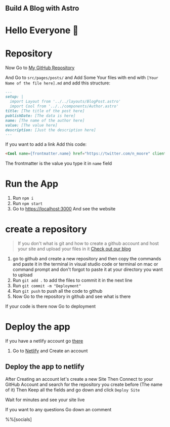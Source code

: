 ## Build A Blog with Astro

<h1>Hello Everyone 👋 </h1>

# Repository
Now Go to [My GitHub Repository](https://github.com/Programing-School/Astro-Blog)

And Go to ```src/pages/posts/``` and Add Some Your files with end with ```[Your Name of the file here].md``` and add this structure:
```md
---
setup: |
  import Layout from '../../layouts/BlogPost.astro'
  import Cool from '../../components/Author.astro'
title: [The title of the post here]
publishDate: [The data is here]
name: [The name of the author here]
value: [The value here]
description: [Just the description here]
---
```

If you want to add a link Add this code:
```md
<Cool name={frontmatter.name} href="https://twitter.com/n_moore" client:load />
```

The frontmatter is the value you type it in ```name``` field

# Run the App
1. Run ```npm i```
2. Run ```npm start```
3. Go to [https://localhost:3000](https://localhost:3000) And see the website

# create a repository
> If you don't what is git and how to create a github account and host your site and upload your files in it [Check out our blog](https://programing-school.hashnode.dev/learn-git-and-github)

1. go to github and create a new repository and then copy the commands and paste it in the terminal in visual studio code or terminal on mac or command prompt and don't forgot to paste it at your directory you want to upload
2. Run ```git add .``` to add the files to commit it in the next line
3. Run ```git commit -m "Deployment"```
4. Run ```git push``` to push all the code to github
5. Now Go to the repository in github and see what is there

If your code is there now Go to deployment

# Deploy the app
If you have a netlify account go [there](#there)
1. Go to [Netlify](https://app.netlify.com) and Create an account

## <h2 id="there">Deploy the app to netlify</h2>
After Creating an account let's create a new Site
Then Connect to your GitHub Account and search for the repository you create before (The name of it) Then Keep all the fields and go down and click ```Deploy Site```

Wait for minutes and see your site live

If you want to any questions Go down an comment

%%[socials]